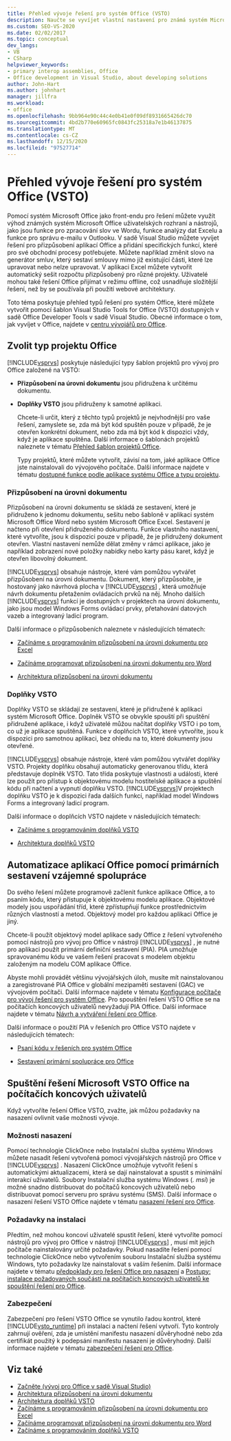 ```yaml
---
title: Přehled vývoje řešení pro systém Office (VSTO)
description: Naučte se vyvíjet vlastní nastavení pro známá systém Microsoft Office uživatelská rozhraní a nástroje, jako jsou funkce pro zpracování slov ve Wordu a funkce analýzy dat v Excelu.
ms.custom: SEO-VS-2020
ms.date: 02/02/2017
ms.topic: conceptual
dev_langs:
- VB
- CSharp
helpviewer_keywords:
- primary interop assemblies, Office
- Office development in Visual Studio, about developing solutions
author: John-Hart
ms.author: johnhart
manager: jillfra
ms.workload:
- office
ms.openlocfilehash: 9bb964e90c44c4e0b41e0f09df8931665426dc70
ms.sourcegitcommit: 4bd2b770e60965fc0843fc25318a7e1b46137875
ms.translationtype: MT
ms.contentlocale: cs-CZ
ms.lasthandoff: 12/15/2020
ms.locfileid: "97527714"
---
```

# <a name="office-solutions-development-overview-vsto"></a>Přehled vývoje řešení pro systém Office (VSTO)
  Pomocí systém Microsoft Office jako front-endu pro řešení můžete využít výhod známých systém Microsoft Office uživatelských rozhraní a nástrojů, jako jsou funkce pro zpracování slov ve Wordu, funkce analýzy dat Excelu a funkce pro správu e-mailu v Outlooku. V sadě Visual Studio můžete vyvíjet řešení pro přizpůsobení aplikací Office a přidání specifických funkcí, které pro své obchodní procesy potřebujete. Můžete například změnit slovo na generátor smluv, který sestaví smlouvy mimo již existující části, které lze upravovat nebo nelze upravovat. V aplikaci Excel můžete vytvořit automatický sešit rozpočtu přizpůsobený pro různé projekty. Uživatelé mohou také řešení Office přijímat v režimu offline, což usnadňuje složitější řešení, než by se používala při použití webové architektury.

 Toto téma poskytuje přehled typů řešení pro systém Office, které můžete vytvořit pomocí šablon Visual Studio Tools for Office (VSTO) dostupných v sadě Office Developer Tools v sadě Visual Studio. Obecné informace o tom, jak vyvíjet v Office, najdete v [centru vývojářů pro Office](https://developer.microsoft.com/office).

## <a name="choose-an-office-project-type"></a>Zvolit typ projektu Office
 [!INCLUDE[vsprvs](../sharepoint/includes/vsprvs-md.md)] poskytuje následující typy šablon projektů pro vývoj pro Office založené na VSTO:

- **Přizpůsobení na úrovni dokumentu** jsou přidružena k určitému dokumentu.

- **Doplňky VSTO** jsou přidruženy k samotné aplikaci.

  Chcete-li určit, který z těchto typů projektů je nejvhodnější pro vaše řešení, zamyslete se, zda má být kód spuštěn pouze v případě, že je otevřen konkrétní dokument, nebo zda má být kód k dispozici vždy, když je aplikace spuštěna. Další informace o šablonách projektů naleznete v tématu [Přehled šablon projektů Office](../vsto/office-project-templates-overview.md).

  Typy projektů, které můžete vytvořit, závisí na tom, jaké aplikace Office jste nainstalovali do vývojového počítače. Další informace najdete v tématu [dostupné funkce podle aplikace systému Office a typu projektu](../vsto/features-available-by-office-application-and-project-type.md).

### <a name="document-level-customizations"></a>Přizpůsobení na úrovni dokumentu
 Přizpůsobení na úrovni dokumentu se skládá ze sestavení, které je přidruženo k jednomu dokumentu, sešitu nebo šabloně v aplikaci systém Microsoft Office Word nebo systém Microsoft Office Excel. Sestavení je načteno při otevření přidruženého dokumentu. Funkce vlastního nastavení, které vytvoříte, jsou k dispozici pouze v případě, že je přidružený dokument otevřen. Vlastní nastavení nemůže dělat změny v rámci aplikace, jako je například zobrazení nové položky nabídky nebo karty pásu karet, když je otevřen libovolný dokument.

 [!INCLUDE[vsprvs](../sharepoint/includes/vsprvs-md.md)] obsahuje nástroje, které vám pomůžou vytvářet přizpůsobení na úrovni dokumentu. Dokument, který přizpůsobíte, je hostovaný jako návrhová plocha v [!INCLUDE[vsprvs](../sharepoint/includes/vsprvs-md.md)] , která umožňuje návrh dokumentu přetažením ovládacích prvků na něj. Mnoho dalších [!INCLUDE[vsprvs](../sharepoint/includes/vsprvs-md.md)] funkcí je dostupných v projektech na úrovni dokumentu, jako jsou model Windows Forms ovládací prvky, přetahování datových vazeb a integrovaný ladicí program.

 Další informace o přizpůsobeních naleznete v následujících tématech:

- [Začínáme s programováním přizpůsobení na úrovni dokumentu pro Excel](../vsto/getting-started-programming-document-level-customizations-for-excel.md)

- [Začínáme programovat přizpůsobení na úrovni dokumentu pro Word](../vsto/getting-started-programming-document-level-customizations-for-word.md)

- [Architektura přizpůsobení na úrovni dokumentu](../vsto/architecture-of-document-level-customizations.md)

### <a name="vsto-add-ins"></a>Doplňky VSTO
 Doplňky VSTO se skládají ze sestavení, které je přidružené k aplikaci systém Microsoft Office. Doplněk VSTO se obvykle spouští při spuštění přidružené aplikace, i když uživatelé můžou načítat doplňky VSTO i po tom, co už je aplikace spuštěná. Funkce v doplňcích VSTO, které vytvoříte, jsou k dispozici pro samotnou aplikaci, bez ohledu na to, které dokumenty jsou otevřené.

 [!INCLUDE[vsprvs](../sharepoint/includes/vsprvs-md.md)] obsahuje nástroje, které vám pomůžou vytvářet doplňky VSTO. Projekty doplňku obsahují automaticky generovanou třídu, která představuje doplněk VSTO. Tato třída poskytuje vlastnosti a události, které lze použít pro přístup k objektovému modelu hostitelské aplikace a spuštění kódu při načtení a vypnutí doplňku VSTO. [!INCLUDE[vsprvs](../sharepoint/includes/vsprvs-md.md)]V projektech doplňku VSTO je k dispozici řada dalších funkcí, například model Windows Forms a integrovaný ladicí program.

 Další informace o doplňcích VSTO najdete v následujících tématech:

- [Začínáme s programováním doplňků VSTO](../vsto/getting-started-programming-vsto-add-ins.md)

- [Architektura doplňků VSTO](../vsto/architecture-of-vsto-add-ins.md)

## <a name="automate-office-applications-by-using-primary-interop-assemblies"></a>Automatizace aplikací Office pomocí primárních sestavení vzájemné spolupráce
 Do svého řešení můžete programově začlenit funkce aplikace Office, a to psaním kódu, který přistupuje k objektovému modelu aplikace. Objektové modely jsou uspořádání tříd, které zpřístupňují funkce prostřednictvím různých vlastností a metod. Objektový model pro každou aplikaci Office je jiný.

 Chcete-li použít objektový model aplikace sady Office z řešení vytvořeného pomocí nástrojů pro vývoj pro Office v nástroji [!INCLUDE[vsprvs](../sharepoint/includes/vsprvs-md.md)] , je nutné pro aplikaci použít primární definiční sestavení (PIA). PIA umožňuje spravovanému kódu ve vašem řešení pracovat s modelem objektu založeným na modelu COM aplikace Office.

 Abyste mohli provádět většinu vývojářských úloh, musíte mít nainstalovanou a zaregistrované PIA Office v globální mezipaměti sestavení (GAC) ve vývojovém počítači. Další informace najdete v tématu [Konfigurace počítače pro vývoj řešení pro systém Office](../vsto/configuring-a-computer-to-develop-office-solutions.md). Pro spouštění řešení VSTO Office se na počítačích koncových uživatelů nevyžadují PIA Office. Další informace najdete v tématu [Návrh a vytváření řešení pro Office](../vsto/designing-and-creating-office-solutions.md).

 Další informace o použití PIA v řešeních pro Office VSTO najdete v následujících tématech:

- [Psaní kódu v řešeních pro systém Office](../vsto/writing-code-in-office-solutions.md)

- [Sestavení primární spolupráce pro Office](../vsto/office-primary-interop-assemblies.md)

## <a name="run-microsoft-vsto-office-solutions-on-end-user-computers"></a>Spuštění řešení Microsoft VSTO Office na počítačích koncových uživatelů
 Když vytvoříte řešení Office VSTO, zvažte, jak můžou požadavky na nasazení ovlivnit vaše možnosti vývoje.

### <a name="deployment-options"></a>Možnosti nasazení
 Pomocí technologie ClickOnce nebo Instalační služba systému Windows můžete nasadit řešení vytvořená pomocí vývojářských nástrojů pro Office v [!INCLUDE[vsprvs](../sharepoint/includes/vsprvs-md.md)] . Nasazení ClickOnce umožňuje vytvořit řešení s automatickými aktualizacemi, která se dají nainstalovat a spustit s minimální interakcí uživatelů. Soubory Instalační služba systému Windows (*. msi*) je možné snadno distribuovat do počítačů koncových uživatelů nebo distribuovat pomocí serveru pro správu systému (SMS). Další informace o nasazení řešení VSTO Office najdete v tématu [nasazení řešení pro Office](../vsto/deploying-an-office-solution.md).

### <a name="install-prerequisites"></a>Požadavky na instalaci
 Předtím, než mohou koncoví uživatelé spustit řešení, které vytvoříte pomocí nástrojů pro vývoj pro Office v nástroji [!INCLUDE[vsprvs](../sharepoint/includes/vsprvs-md.md)] , musí mít jejich počítače nainstalovány určité požadavky. Pokud nasadíte řešení pomocí technologie ClickOnce nebo vytvořením souboru Instalační služba systému Windows, tyto požadavky lze nainstalovat s vaším řešením. Další informace najdete v tématu [předpoklady pro řešení Office pro nasazení](/previous-versions/bb608617(v=vs.110)) a [Postupy: instalace požadovaných součástí na počítačích koncových uživatelů ke spouštění řešení pro Office](/previous-versions/bb608608(v=vs.110)).

### <a name="security"></a>Zabezpečení
 Zabezpečení pro řešení VSTO Office se vynutilo řadou kontrol, které [!INCLUDE[vsto_runtime](../vsto/includes/vsto-runtime-md.md)] při instalaci a načtení řešení vytvoří. Tyto kontroly zahrnují ověření, zda je umístění manifestu nasazení důvěryhodné nebo zda certifikát použitý k podepsání manifestu nasazení je důvěryhodný. Další informace najdete v tématu [zabezpečení řešení pro Office](../vsto/securing-office-solutions.md).

## <a name="see-also"></a>Viz také
- [Začněte &#40;vývoj pro Office v sadě Visual Studio&#41;](../vsto/getting-started-office-development-in-visual-studio.md)
- [Architektura přizpůsobení na úrovni dokumentu](../vsto/architecture-of-document-level-customizations.md)
- [Architektura doplňků VSTO](../vsto/architecture-of-vsto-add-ins.md)
- [Začínáme s programováním přizpůsobení na úrovni dokumentu pro Excel](../vsto/getting-started-programming-document-level-customizations-for-excel.md)
- [Začínáme programovat přizpůsobení na úrovni dokumentu pro Word](../vsto/getting-started-programming-document-level-customizations-for-word.md)
- [Začínáme s programováním doplňků VSTO](../vsto/getting-started-programming-vsto-add-ins.md)
